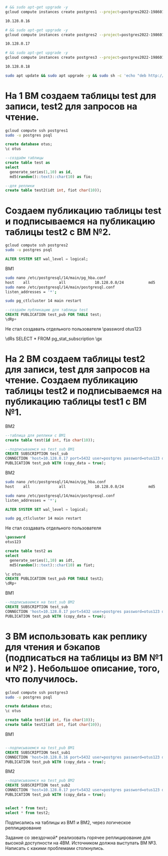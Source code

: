 ```bash
# && sudo apt-get upgrade -y
gcloud compute instances create postgres1 --project=postgres2022-19860123 --zone=us-central1-a --machine-type=e2-medium --network-interface=network-tier=PREMIUM,subnet=default --maintenance-policy=MIGRATE --service-account=945627251304-compute@developer.gserviceaccount.com --scopes=https://www.googleapis.com/auth/devstorage.read_only,https://www.googleapis.com/auth/logging.write,https://www.googleapis.com/auth/monitoring.write,https://www.googleapis.com/auth/servicecontrol,https://www.googleapis.com/auth/service.management.readonly,https://www.googleapis.com/auth/trace.append --create-disk=auto-delete=yes,boot=yes,device-name=instance-1,image=projects/ubuntu-os-cloud/global/images/ubuntu-2004-focal-v20220303a,mode=rw,size=10,type=projects/postgres2022-19860123/zones/us-central1-a/diskTypes/pd-ssd --no-shielded-secure-boot --shielded-vtpm --shielded-integrity-monitoring --reservation-affinity=any

10.128.0.16
```

```bash
# && sudo apt-get upgrade -y
gcloud compute instances create postgres2 --project=postgres2022-19860123 --zone=us-central1-a --machine-type=e2-medium --network-interface=network-tier=PREMIUM,subnet=default --maintenance-policy=MIGRATE --service-account=945627251304-compute@developer.gserviceaccount.com --scopes=https://www.googleapis.com/auth/devstorage.read_only,https://www.googleapis.com/auth/logging.write,https://www.googleapis.com/auth/monitoring.write,https://www.googleapis.com/auth/servicecontrol,https://www.googleapis.com/auth/service.management.readonly,https://www.googleapis.com/auth/trace.append --create-disk=auto-delete=yes,boot=yes,device-name=instance-1,image=projects/ubuntu-os-cloud/global/images/ubuntu-2004-focal-v20220303a,mode=rw,size=10,type=projects/postgres2022-19860123/zones/us-central1-a/diskTypes/pd-ssd --no-shielded-secure-boot --shielded-vtpm --shielded-integrity-monitoring --reservation-affinity=any

10.128.0.17
```

```bash
# && sudo apt-get upgrade -y
gcloud compute instances create postgres3 --project=postgres2022-19860123 --zone=us-central1-a --machine-type=e2-medium --network-interface=network-tier=PREMIUM,subnet=default --maintenance-policy=MIGRATE --service-account=945627251304-compute@developer.gserviceaccount.com --scopes=https://www.googleapis.com/auth/devstorage.read_only,https://www.googleapis.com/auth/logging.write,https://www.googleapis.com/auth/monitoring.write,https://www.googleapis.com/auth/servicecontrol,https://www.googleapis.com/auth/service.management.readonly,https://www.googleapis.com/auth/trace.append --create-disk=auto-delete=yes,boot=yes,device-name=instance-1,image=projects/ubuntu-os-cloud/global/images/ubuntu-2004-focal-v20220303a,mode=rw,size=10,type=projects/postgres2022-19860123/zones/us-central1-a/diskTypes/pd-ssd --no-shielded-secure-boot --shielded-vtpm --shielded-integrity-monitoring --reservation-affinity=any

10.128.0.18
```

```bash
sudo apt update && sudo apt upgrade -y && sudo sh -c 'echo "deb http://apt.postgresql.org/pub/repos/apt $(lsb_release -cs)-pgdg main" > /etc/apt/sources.list.d/pgdg.list' && wget --quiet -O - https://www.postgresql.org/media/keys/ACCC4CF8.asc | sudo apt-key add - && sudo apt-get update && sudo apt-get -y install postgresql-14
```

# На 1 ВМ создаем таблицы test для записи, test2 для запросов на чтение. 

```bash
gcloud compute ssh postgres1
sudo -u postgres psql
```

```sql
create database otus;	
\c otus

--создаём таблицы
create table test as 
select 
  generate_series(1,10) as id,
  md5(random()::text)::char(10) as fio;

--для реплики
create table test2(idt int, fiot char(10));

```

# Создаем публикацию таблицы test и подписываемся на публикацию таблицы test2 с ВМ №2. 

```bash
gcloud compute ssh postgres2
sudo -u postgres psql
```
```sql
ALTER SYSTEM SET wal_level = logical;
```
ВМ1
```bash
sudo nano /etc/postgresql/14/main/pg_hba.conf
host    all             all             10.128.0.0/24           md5
sudo nano /etc/postgresql/14/main/postgresql.conf
listen_addresses = '*';

sudo pg_ctlcluster 14 main restart
```

```sql
--создаём публикацию для таблицы test
CREATE PUBLICATION test_pub FOR TABLE test;
\dRp+
```
Не стал создавать отдельного пользователя
\password 
otus123

\dRs
SELECT * FROM pg_stat_subscription \gx

# На 2 ВМ создаем таблицы test2 для записи, test для запросов на чтение. Создаем публикацию таблицы test2 и подписываемся на публикацию таблицы test1 с ВМ №1. 

ВМ2
```sql
--таблица для реплики с ВМ1
create table test(id int, fio char(10));

--подписываемся на test_sub ВМ1
CREATE SUBSCRIPTION test_sub 
CONNECTION 'host=10.128.0.17 port=5432 user=postgres password=otus123 dbname=otus' 
PUBLICATION test_pub WITH (copy_data = true);
```

ВМ2
```bash
sudo nano /etc/postgresql/14/main/pg_hba.conf
host    all             all             10.128.0.0/24           md5

sudo nano /etc/postgresql/14/main/postgresql.conf
listen_addresses = '*';
```

```sql
ALTER SYSTEM SET wal_level = logical;
```

```bash
sudo pg_ctlcluster 14 main restart
```

Не стал создавать отдельного пользователя
```sql
\password 
otus123

create table test2 as 
select 
  generate_series(1,10) as idt,
  md5(random()::text)::char(10) as fiot;

\c otus
CREATE PUBLICATION test_pub FOR TABLE test2;
\dRp+
```

ВМ1
```sql
--подписываемся на test_sub ВМ2
CREATE SUBSCRIPTION test_sub 
CONNECTION 'host=10.128.0.17 port=5432 user=postgres password=otus123 dbname=otus' 
PUBLICATION test_pub WITH (copy_data = true);
```

# 3 ВМ использовать как реплику для чтения и бэкапов (подписаться на таблицы из ВМ №1 и №2 ). Небольшое описание, того, что получилось.

```bash
gcloud compute ssh postgres3
sudo -u postgres psql
```

```sql
create database otus;	
\c otus

create table test(id int, fio char(10));
create table test2(idt int, fiot char(10));

```

ВМ1
```sql

--подписываемся на test_pub ВМ1
CREATE SUBSCRIPTION test_sub1 
CONNECTION 'host=10.128.0.16 port=5432 user=postgres password=otus123 dbname=otus' 
PUBLICATION test_pub WITH (copy_data = true);
```

ВМ2
```sql
--подписываемся на test_pub ВМ2
CREATE SUBSCRIPTION test_sub2 
CONNECTION 'host=10.128.0.17 port=5432 user=postgres password=otus123 dbname=otus' 
PUBLICATION test_pub WITH (copy_data = true);


select * from test;
select * from test2;
```

Подписались на таблицы из ВМ1 и ВМ2, через логическое реплицирование

Задание со звездочкой*
реализовать горячее реплицирование для высокой доступности на 4ВМ. Источником должна выступать ВМ №3. Написать с какими проблемами столкнулись.